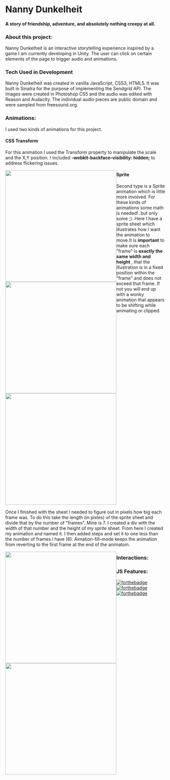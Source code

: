 # Nanny Dunkelheit


#### A story of friendship, adventure, and absolutely nothing creepy at all.
<!-- <hr> -->
### About this project:
Nanny Dunkelheit is an interactive storytelling experience inspired by a game I am currently developing in Unity. The user can click on certain elements of the page to trigger audio and animations.
### Tech Used in Development
Nanny Dunkelheit was created in vanilla JavaScript, CSS3, HTML5. It was built in Sinatra for the purpose of implementing the Sendgrid API.
The images were created in Photoshop CS5 and the audio was edited with Reason and Audacity. The individual audio pieces are public domain and were sampled from freesound.org.

### Animations:
I used two kinds of animations for this project.
#### CSS Transform
<span style="float:left;"><p width="200">For this animation I used the Transform property to manipulate the scale and the X,Y position. I included **-webkit-backface-visibility: hidden;** to address flickering issues.</p></span>
<span style="float:left;"><img src="https://user-images.githubusercontent.com/16992474/27233078-4bbf50f6-5286-11e7-8107-f19fc672b11f.gif" width="350"></span>
<span style="float:left;"><img src="https://user-images.githubusercontent.com/16992474/27230731-38f1c09c-527e-11e7-8a88-6b5a19374ced.gif" width="350"></span>


#### Sprite 
Second type is a Sprite animation which is little more involved. 
For these kinds of animations some math is needed!..but only some ;). Here I have a sprite sheet which illustrates how I want the animation to move.It is **important** to make sure each "frame" is **exactly the same width and height** , that the illustration is in a fixed position within the "frame" and does not exceed that frame. If not you will end up with a wonky animation that appears to be shifting while animating or clipped.
<img src="https://user-images.githubusercontent.com/16992474/27234709-fa5f8504-528b-11e7-833d-32c42c77e56a.png" width="350">

Once I finished with the sheet I needed to figure out in pixels how big each frame was. To do this take the length (in pixles) of the sprite sheet and divide that by the number of "frames". Mine is 7. I created a div with the width of that number and the height of my sprite sheet. From here I created my animation and named it. I then added steps and set it to one less than the number of frames I have (6). Aimation-fill-mode keeps the animation from reverting to the first frame at the end of the animatoin.

<span style="float:left;">
<img src="https://user-images.githubusercontent.com/16992474/27230902-d9b2ad20-527e-11e7-9bd7-72b16dda33cc.gif" width="350">
</span>
<span style="float:left;">
<img src="https://user-images.githubusercontent.com/16992474/27233079-4bc7c6f0-5286-11e7-8342-cf2dfcf23e83.gif" width="350">
</span>


### Interactions:

### JS Features:

[![forthebadge](http://forthebadge.com/images/badges/made-with-ruby.svg)](http://forthebadge.com)
[![forthebadge](http://forthebadge.com/images/badges/uses-js.svg)](http://forthebadge.com)
[![forthebadge](http://forthebadge.com/images/badges/uses-css.svg)](http://forthebadge.com)
